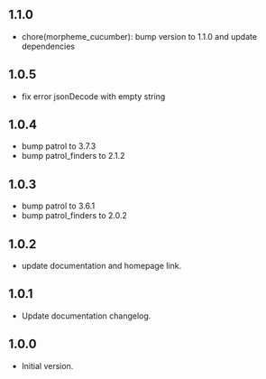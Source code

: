 ## 1.1.0

- chore(morpheme_cucumber): bump version to 1.1.0 and update dependencies

## 1.0.5

- fix error jsonDecode with empty string

## 1.0.4

- bump patrol to 3.7.3
- bump patrol_finders to 2.1.2

## 1.0.3

- bump patrol to 3.6.1
- bump patrol_finders to 2.0.2

## 1.0.2

- update documentation and homepage link.

## 1.0.1

- Update documentation changelog.

## 1.0.0

- Initial version.

